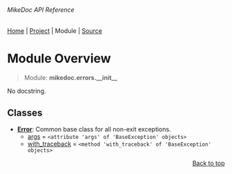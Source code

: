 ###### MikeDoc API Reference
[Home](/docs/api/README.md) | [Project](/README.md) | Module | [Source](/mikedoc/errors/__init__.py)

# Module Overview
> Module: **mikedoc.errors.\_\_init\_\_**

No docstring.

## Classes
- [**Error**](/docs/api/modules/mikedoc/errors/__init__/class-Error.md): Common base class for all non-exit exceptions.
    - [args](/docs/api/modules/mikedoc/errors/__init__/class-Error.md#fields-table) = `<attribute 'args' of 'BaseException' objects>`
    - [with\_traceback](/docs/api/modules/mikedoc/errors/__init__/class-Error.md#fields-table) = `<method 'with_traceback' of 'BaseException' objects>`

<p align="right"><a href="#mikedoc-api-reference">Back to top</a></p>
